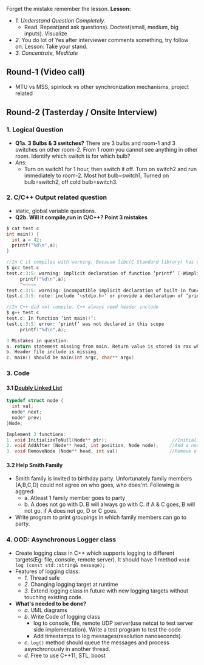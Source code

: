 Forget the mistake remember the lesson. **Lesson:**
- _1. Understand Question Completely._ 
  - Read. Repeat(and ask questions). Doctest(small, medium, big inputs). Visualize
- _2._ You do lot of Yes after interviewer comments something, try follow on. Lesson: Take your stand. 
- _3. Concentrate, Meditate_

## Round-1 (Video call)
- MTU vs MSS, spinlock vs other synchronization mechanisms, project related

## Round-2 (Tasterday / Onsite Interview)
### 1. Logical Question
- **Q1a. 3 Bulbs & 3 switches?** There are 3 bulbs and room-1 and 3 switches on other room-2. From 1 room you cannot see anything in other room. Identify which switch is for which bulb?
- _Ans:_ 
  - Turn on switch1 for 1 hour, then switch it off. Turn on switch2 and run immediately to room-2. Most hot bulb=switch1, Turned on bulb=switch2, off cold bulb=switch3.
### 2. C/C++ Output related question
- static, global variable questions.
- **Q2b. Will it compile,run in C/C++? Point 3 mistakes**
```c
$ cat test.c
int main() {
  int a = 42;
  printf("%d\n",a);
}

//In C it compiles with warning. Because libc(C Standard library) has defined it already.
$ gcc test.c
test.c:3:5: warning: implicit declaration of function ‘printf’ [-Wimplicit-function-declaration]
     printf("%d\n",a);
     ^~~~~~
test.c:3:5: warning: incompatible implicit declaration of built-in function ‘printf’
test.c:3:5: note: include ‘<stdio.h>’ or provide a declaration of ‘printf’

//In C++ did not compile. C++ always need header include
$ g++ test.c
test.c: In function ‘int main()’:
test.c:3:5: error: ‘printf’ was not declared in this scope
     printf("%d\n",a);

3 Mistakes in question:
a. return statement missing from main. Return value is stored in rax which presently stores 3 (return value from printf) which is wrong.
b. Header file include is missing
c. main() should be main(int argc, char** argv) 
```
### 3. Code
#### 3.1 [Doubly Linked List](/DS_Questions/Data_Structures/Linked_Lists/Doubly_LinkedList/Using_Double_Pointer/AddDelete_AfterPosition.md)
```c
typedef struct node {
  int val;
  node* next;
  node* prev;
}Node;

Implement 3 functions:
1. void InitializeToNull(Node** ptr);                        //Initialize a head pointing to null
2. void AddAfter (Node** head, int position, Node node);    //Add a node inside DLL after position p.
3. void RemoveNode (Node** head, int val)                   //Remove element from Doubly Linked List
```
#### 3.2 Help Smith Family
- Smith family is invited to birthday party. Unfortunately family members (A,B,C,D) could not agree on who goes, who does'nt. Following is aggred:
  - a. Atleast 1 family member goes to party
  - b. A does not go with D. B will always go with C. if A & C goes, B will not go. if A does not go, D or C goes.
- Write program to print groupings in which family members can go to party.

### 4. OOD: Asynchronous Logger class
- Create logging class in C++ which supports logging to different targets(Eg: file, console, remote server). It should have 1 method `void log (const std::string& message);`
- Features of logging class:
  - _1._ Thread safe
  - _2._ Changing logging target at runtime
  - _3._ Extend logging class in future with new logging targets without touching existing code.
- **What's needed to be done?**
  - _a._ UML diagrams
  - _b._ Write Code of logging class
    - log to console, file, remote UDP server(use netcat to test server side implementation). Write a test program to test the code
    - Add timestamps to log messages(resolution nanoseconds).
  - _c._ `log()` method should queue the messages and process asynchronously in another thread.
  - _d._ Free to use C++11, STL, boost
